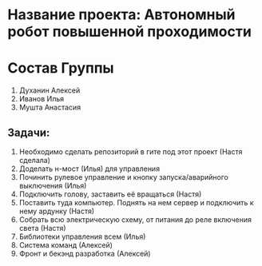 # Название проекта: Автономный робот повышенной проходимости
# Состав Группы
1. Духанин Алексей
2. Иванов Илья
3. Мушта Анастасия
## Задачи: 
1. Необходимо сделать репозиторий в гите под этот проект (Настя сделала)
2. Доделать н-мост (Илья) для управления
3. Починить рулевое управление и кнопку запуска/аварийного выключения (Илья)
4. Подключить голову, заставить её вращаться (Настя)
5. Поставить туда компьютер. Поднять на нем сервер и подключить к нему ардунку (Настя)
6. Собрать всю электрическую схему, от питания до реле включения света (Настя)
7. Библиотеки управления всем (Илья)
8. Система команд (Алексей)
9. Фронт и бекэнд разработка (Алексей) 
